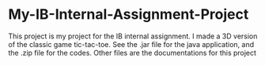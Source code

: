 # My-IB-Internal-Assignment-Project
This project is my project for the IB internal assignment.
I made a 3D version of the classic game tic-tac-toe. 
See the .jar file for the java application, and the .zip file for the codes.
Other files are the documentations for this project
